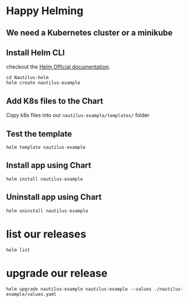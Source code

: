 # Happy Helming

## We need a Kubernetes cluster or a minikube 


## Install Helm CLI
checkout the  [Helm Official documentation](https://helm.sh/docs/intro/quickstart/).

```
cd Nautilus-helm
helm create nautilus-example
```

## Add K8s files to the Chart

Copy k8s files into our `nautilus-example/templates/` folder

## Test the template

```
helm template nautilus-example
```

## Install app using Chart
```
helm install nautilus-example
```

## Uninstall app using Chart
```
helm uninstall nautilus-example
```

# list our releases
```
helm list
```

# upgrade our release
```
helm upgrade nautilus-example nautilus-example --values ./nautilus-example/values.yaml
```